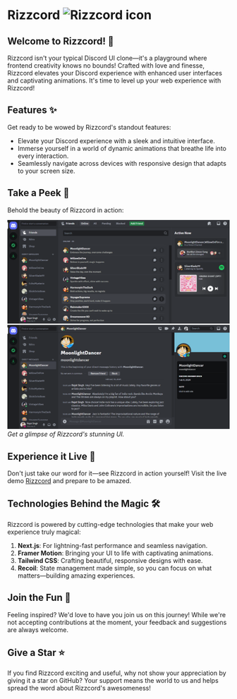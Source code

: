 # Rizzcord ![Rizzcord icon](src/app/favicon.ico)

## Welcome to Rizzcord! 🌟

Rizzcord isn't your typical Discord UI clone—it's a playground where frontend creativity knows no bounds! Crafted with love and finesse, Rizzcord elevates your Discord experience with enhanced user interfaces and captivating animations. It's time to level up your web experience with Rizzcord!

## Features ✨

Get ready to be wowed by Rizzcord's standout features:

- Elevate your Discord experience with a sleek and intuitive interface.
- Immerse yourself in a world of dynamic animations that breathe life into every interaction.
- Seamlessly navigate across devices with responsive design that adapts to your screen size.

## Take a Peek 👀

Behold the beauty of Rizzcord in action:

![PageOne](public/assets/ReadmeAssets/PageOne.png)
![PageTwo](public/assets/ReadmeAssets/PageTwo.png)
_Get a glimpse of Rizzcord's stunning UI._

## Experience it Live 🚀

Don't just take our word for it—see Rizzcord in action yourself! Visit the live demo <a href="https://rizzcord-five.vercel.app/" target="_blank">Rizzcord</a> and prepare to be amazed.

## Technologies Behind the Magic 🛠️

Rizzcord is powered by cutting-edge technologies that make your web experience truly magical:

1. **Next.js**: For lightning-fast performance and seamless navigation.
2. **Framer Motion**: Bringing your UI to life with captivating animations.
3. **Tailwind CSS**: Crafting beautiful, responsive designs with ease.
4. **Recoil**: State management made simple, so you can focus on what matters—building amazing experiences.

## Join the Fun 🎉

Feeling inspired? We'd love to have you join us on this journey! While we're not accepting contributions at the moment, your feedback and suggestions are always welcome.

## Give a Star ⭐

If you find Rizzcord exciting and useful, why not show your appreciation by giving it a star on GitHub? Your support means the world to us and helps spread the word about Rizzcord's awesomeness!
